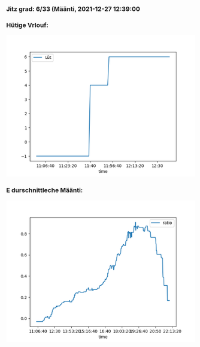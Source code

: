 ### Jitz grad: 6/33 (Määnti, 2021-12-27 12:39:00

### Hütige Vrlouf:
![Graph](Today.png)

### E durschnittleche Määnti:
![Graph](Määnti.png)